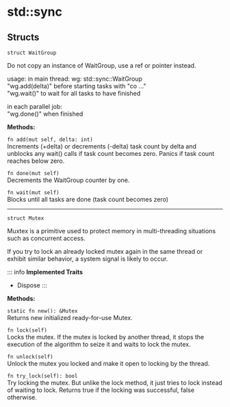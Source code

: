 # std::sync

## Structs
```jule
struct WaitGroup
```
Do not copy an instance of WaitGroup, use a ref or pointer instead.

usage: in main thread: wg: std::sync::WaitGroup\
"wg.add(delta)" before starting tasks with "co ..."\
"wg.wait()" to wait for all tasks to have finished

in each parallel job:\
"wg.done()" when finished

**Methods:**

`fn add(mut self, delta: int)` \
Increments (+delta) or decrements (-delta) task count by delta and unblocks any wait() calls if task count becomes zero. Panics if task count reaches below zero.

`fn done(mut self)` \
Decrements the WaitGroup counter by one.

`fn wait(mut self)` \
Blocks until all tasks are done (task count becomes zero) 

---

```jule
struct Mutex
```
Muxtex is a primitive used to protect memory in multi-threading situations such as concurrent access.

If you try to lock an already locked mutex again in the same thread or exhibit similar behavior, a system signal is likely to occur.

::: info
**Implemented Traits**
- Dispose
:::

**Methods:**

`static fn new(): &Mutex`\
Returns new initialized ready-for-use Mutex.

`fn lock(self)`\
Locks the mutex. If the mutex is locked by another thread, it stops the execution of the algorithm to seize it and waits to lock the mutex.

`fn unlock(self)`\
Unlock the mutex you locked and make it open to locking by the thread.

`fn try_lock(self): bool`\
Try locking the mutex. But unlike the lock method, it just tries to lock instead of waiting to lock. Returns true if the locking was successful, false otherwise.
